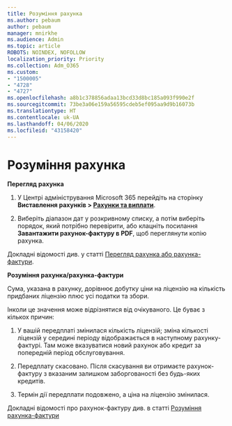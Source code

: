```yaml
---
title: Розуміння рахунка
ms.author: pebaum
author: pebaum
manager: mnirkhe
ms.audience: Admin
ms.topic: article
ROBOTS: NOINDEX, NOFOLLOW
localization_priority: Priority
ms.collection: Adm_O365
ms.custom:
- "1500005"
- "4728"
- "4727"
ms.openlocfilehash: a8b1c378856adaa13bcd33d8bc185a093f990e2f
ms.sourcegitcommit: 73be3a06e159a56595cdeb5ef095aa9d9b16073b
ms.translationtype: HT
ms.contentlocale: uk-UA
ms.lasthandoff: 04/06/2020
ms.locfileid: "43158420"
---
```

# <a name="understand-your-bill"></a>Розуміння рахунка

**Перегляд рахунка**

1. У Центрі адміністрування Microsoft 365 перейдіть на сторінку **Виставлення рахунків > [Рахунки та виплати](https://go.microsoft.com/fwlink/p/?linkid=848039)**.

2. Виберіть діапазон дат у розкривному списку, а потім виберіть порядок, який потрібно перевірити, або клацніть посилання **Завантажити рахунок-фактуру в PDF**, щоб переглянути копію рахунка.

Докладні відомості див. у статті [Перегляд рахунка або рахунка-фактури](https://docs.microsoft.com/office365/admin/subscriptions-and-billing/view-your-bill-or-invoice).

**Розуміння рахунка/рахунка-фактури**

Сума, указана в рахунку, дорівнює добутку ціни на ліцензію на кількість придбаних ліцензію плюс усі податки та збори.

Інколи це значення може відрізнятися від очікуваного. Це буває з кількох причин:

1. У вашій передплаті змінилася кількість ліцензій; зміна кількості ліцензій у середині періоду відображається в наступному рахунку-фактурі.  Там може вказуватися новий рахунок або кредит за попередній період обслуговування.

2. Передплату скасовано.  Після скасування ви отримаєте рахунок-фактуру з вказаним залишком заборгованості без будь-яких кредитів.

3. Термін дії передплати подовжено, а ціна на ліцензію змінилася.  

Докладні відомості про рахунок-фактуру див. в статті [Розуміння рахунка-фактури](https://support.office.com/article/Understand-your-invoice-for-Office-365-for-business-0724b428-fb59-4962-8c37-6674166d7507)
